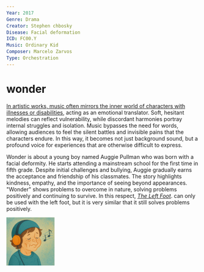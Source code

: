 ```yaml
---
Year: 2017
Genre: Drama
Creator: Stephen chbosky
Disease: Facial deformation
ICD: FC00.Y
Music: Ordinary Kid
Composer: Marcelo Zarvos
Type: Orchestration
---
```


# wonder

[In artistic works, music often mirrors the inner world of characters with illnesses or disabilities](https://youtu.be/9NtqTiiE0p8?si=DXc_BfZKjQl3Ix2Y), acting as an emotional translator. Soft, hesitant melodies can reflect vulnerability, while discordant harmonies portray internal struggles and isolation. Music bypasses the need for words, allowing audiences to feel the silent battles and invisible pains that the characters endure. In this way, it becomes not just background sound, but a profound voice for experiences that are otherwise difficult to express.

Wonder is about a young boy named Auggie Pullman who was born with a facial deformity. He starts attending a mainstream school for the first time in fifth grade. Despite initial challenges and bullying, Auggie gradually earns the acceptance and friendship of his classmates. The story highlights kindness, empathy, and the importance of seeing beyond appearances. "Wonder" shows problems to overcome in nature, solving problems positively and continuing to survive. In this respect, [*The Left Foot*](jiang_jingrong.md). can only be used with the left foot, but it is very similar that it still solves problems positively.

<img src="./paek_seungju_img.png" alt="image facial deformation" style="width:25%;" />
